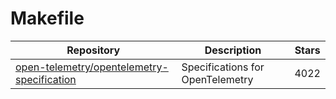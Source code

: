 # Makefile

| Repository                                                                                                  | Description                      | Stars |
| ----------------------------------------------------------------------------------------------------------- | -------------------------------- | ----- |
| [open-telemetry/opentelemetry-specification](https://github.com/open-telemetry/opentelemetry-specification) | Specifications for OpenTelemetry | 4022  |
